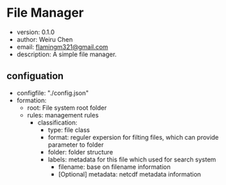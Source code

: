# File Manager
 - version: 0.1.0
 - author: Weiru Chen
 - email: flamingm321@gmail.com
 - description:
    A simple file manager.

## configuation
 - configfile: "./config.json"
 - formation:
    - root: File system root folder
    - rules: management rules
        - classification: 
            - type: file class
            - format: reguler expersion for filting files, which can provide parameter to folder
            - folder: folder structure
            - labels: metadata for this file which used for search system
                - filename: base on filename information
                - [Optional] metadata: netcdf metadata information
